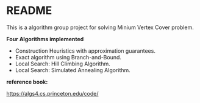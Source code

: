 # README

This is a algorithm group project for solving Minium Vertex Cover problem.

**Four Algorithms implemented**

- Construction Heuristics with approximation guarantees.
- Exact algorithm using Branch-and-Bound.
- Local Search: Hill Climbing Algorithm.
- Local Search: Simulated Annealing Algorithm.

**reference book:**

https://algs4.cs.princeton.edu/code/